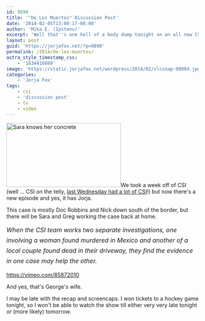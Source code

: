 ```yaml
---
id: 9890
title: '"De Los Muertos" Discussion Post'
date: '2014-02-05T13:00:17-08:00'
author: 'Mika E. (Ipstenu)'
excerpt: 'Well that''s one hell of a body dump tonight on an all new CSI.'
layout: post
guid: 'https://jorjafox.net/?p=9890'
permalink: /2014/de-los-muertos/
astra_style_timestamp_css:
    - '1634416668'
image: 'https://static.jorjafox.net/wordpress/2014/02/vlcsnap-00004.jpg'
categories:
    - 'Jorja Fox'
tags:
    - csi
    - 'discussion post'
    - tv
    - video
---
```


<img class="alignleft size-medium wp-image-9891" alt="Sara knows her concrete" src="//static.jorjafox.net/wordpress/2014/02/vlcsnap-00004.jpg" width="300" height="168" />We took a week off of CSI (well ... CSI on the telly, <a title="JFO on CSI" href="https://jorjafox.net/2014/jfo-csi/">last Wednesday had a lot of CSI</a>!) but now there's a new episode and yes, it has Jorja.

This case is mostly Doc Robbins and Nick down south of the border, but there will be Sara and Greg working the case back at home.

_<span style="line-height: 1.7; font-size: 1rem;">When the CSI team works two separate investigations, one involving a woman found murdered in Mexico and another of a local couple found dead in their driveway, they find the evidence in one case may help the other.</span>_

https://vimeo.com/85872010

And yes, that's George's wife.

I may be late with the recap and screencaps. I won tickets to a hockey game tonight, so I won't be able to watch the show till either very very late tonight or (more likely) tomorrow.
